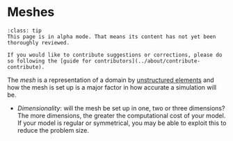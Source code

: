 # Meshes

```{admonition} Alpha mode!
:class: tip
This page is in alpha mode. That means its content has not yet been thoroughly reviewed.

If you would like to contribute suggestions or corrections, please do so following the [guide for contributors](../about/contribute-contribute).
```

The _mesh_ is a representation of a domain by [unstructured elements](element-types) and how the mesh is set up is a major factor in how accurate a simulation will be.

* *Dimensionality*: will the mesh be set up in one, two or three dimensions? The more dimensions, the greater the computational cost of your model. If your model is regular or symmetrical, you may be able to exploit this to reduce the problem size.

